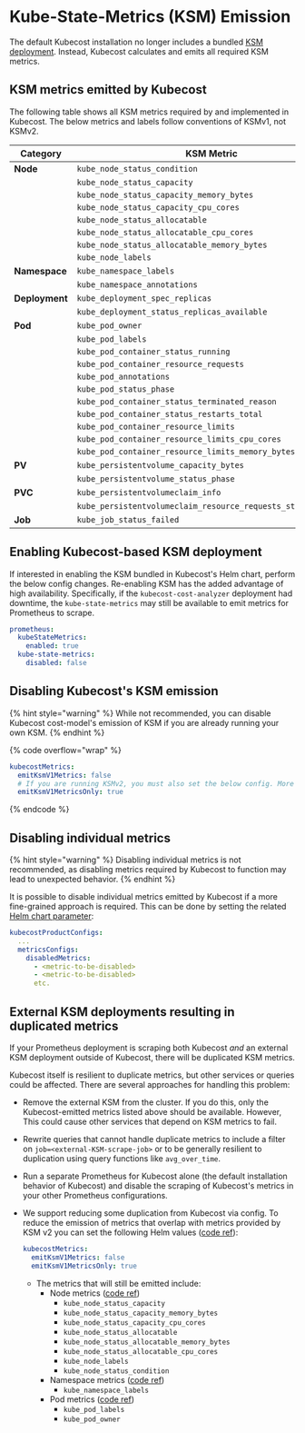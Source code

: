# Kube-State-Metrics (KSM) Emission

The default Kubecost installation no longer includes a bundled [KSM deployment](https://github.com/kubernetes/kube-state-metrics). Instead, Kubecost calculates and emits all required KSM metrics.

## KSM metrics emitted by Kubecost

The following table shows all KSM metrics required by and implemented in Kubecost. The below metrics and labels follow conventions of KSMv1, not KSMv2.

| Category       | KSM Metric                                                   |
| -------------- | ------------------------------------------------------------ |
| **Node**       | `kube_node_status_condition`                                 |
|                | `kube_node_status_capacity`                                  |
|                | `kube_node_status_capacity_memory_bytes`                     |
|                | `kube_node_status_capacity_cpu_cores`                        |
|                | `kube_node_status_allocatable`                               |
|                | `kube_node_status_allocatable_cpu_cores`                     |
|                | `kube_node_status_allocatable_memory_bytes`                  |
|                | `kube_node_labels`                                           |
| **Namespace**  | `kube_namespace_labels`                                      |
|                | `kube_namespace_annotations`                                 |
| **Deployment** | `kube_deployment_spec_replicas`                              |
|                | `kube_deployment_status_replicas_available`                  |
| **Pod**        | `kube_pod_owner`                                             |
|                | `kube_pod_labels`                                            |
|                | `kube_pod_container_status_running`                          |
|                | `kube_pod_container_resource_requests`                       |
|                | `kube_pod_annotations`                                       |
|                | `kube_pod_status_phase`                                      |
|                | `kube_pod_container_status_terminated_reason`                |
|                | `kube_pod_container_status_restarts_total`                   |
|                | `kube_pod_container_resource_limits`                         |
|                | `kube_pod_container_resource_limits_cpu_cores`               |
|                | `kube_pod_container_resource_limits_memory_bytes`            |
| **PV**         | `kube_persistentvolume_capacity_bytes`                       |
|                | `kube_persistentvolume_status_phase`                         |
| **PVC**        | `kube_persistentvolumeclaim_info`                            |
|                | `kube_persistentvolumeclaim_resource_requests_storage_bytes` |
| **Job**        | `kube_job_status_failed`                                     |

## Enabling Kubecost-based KSM deployment

If interested in enabling the KSM bundled in Kubecost's Helm chart, perform the below config changes. Re-enabling KSM has the added advantage of high availability. Specifically, if the `kubecost-cost-analyzer` deployment had downtime, the `kube-state-metrics` may still be available to emit metrics for Prometheus to scrape.

```yaml
prometheus:
  kubeStateMetrics:
    enabled: true
  kube-state-metrics:
    disabled: false
```

## Disabling Kubecost's KSM emission

{% hint style="warning" %}
While not recommended, you can disable Kubecost cost-model's emission of KSM if you are already running your own KSM.
{% endhint %}

{% code overflow="wrap" %}
```yaml
kubecostMetrics:
  emitKsmV1Metrics: false
  # If you are running KSMv2, you must also set the below config. More details below.
  emitKsmV1MetricsOnly: true
```
{% endcode %}

## Disabling individual metrics

{% hint style="warning" %}
Disabling individual metrics is not recommended, as disabling metrics required by Kubecost to function may lead to unexpected behavior.
{% endhint %}

It is possible to disable individual metrics emitted by Kubecost if a more fine-grained approach is required. This can be done by setting the related [Helm chart parameter](https://github.com/kubecost/cost-analyzer-helm-chart/blob/f9a8f3326a540e1b0ece714c52f100fa085bf0b8/cost-analyzer/values.yaml#L928-L929):

```yaml
kubecostProductConfigs:
  ...
  metricsConfigs:
    disabledMetrics:
      - <metric-to-be-disabled>
      - <metric-to-be-disabled>
      etc.
```

## External KSM deployments resulting in duplicated metrics

If your Prometheus deployment is scraping both Kubecost _and_ an external KSM deployment outside of Kubecost, there will be duplicated KSM metrics.

Kubecost itself is resilient to duplicate metrics, but other services or queries could be affected. There are several approaches for handling this problem:

* Remove the external KSM from the cluster. If you do this, only the Kubecost-emitted metrics listed above should be available. However, This could cause other services that depend on KSM metrics to fail.
* Rewrite queries that cannot handle duplicate metrics to include a filter on `job=<external-KSM-scrape-job>` or to be generally resilient to duplication using query functions like `avg_over_time`.
* Run a separate Prometheus for Kubecost alone (the default installation behavior of Kubecost) and disable the scraping of Kubecost's metrics in your other Prometheus configurations.
* We support reducing some duplication from Kubecost via config. To reduce the emission of metrics that overlap with metrics provided by KSM v2 you can set the following Helm values ([code ref](https://github.com/kubecost/cost-model/blob/0a0793ec040013fe44c058ff37f032449a2f1191/pkg/metrics/kubemetrics.go#L110-L123)):

  ```yaml
  kubecostMetrics:
    emitKsmV1Metrics: false
    emitKsmV1MetricsOnly: true
  ```

  * The metrics that will still be emitted include:
    * Node metrics ([code ref](https://github.com/kubecost/cost-model/blob/0a0793ec040013fe44c058ff37f032449a2f1191/pkg/metrics/nodemetrics.go#L30-L57))
      * `kube_node_status_capacity`
      * `kube_node_status_capacity_memory_bytes`
      * `kube_node_status_capacity_cpu_cores`
      * `kube_node_status_allocatable`
      * `kube_node_status_allocatable_memory_bytes`
      * `kube_node_status_allocatable_cpu_cores`
      * `kube_node_labels`
      * `kube_node_status_condition`
    * Namespace metrics ([code ref](https://github.com/kubecost/cost-model/blob/0a0793ec040013fe44c058ff37f032449a2f1191/pkg/metrics/namespacemetrics.go#L121-L129))
      * `kube_namespace_labels`
    * Pod metrics ([code ref](https://github.com/kubecost/cost-model/blob/0a0793ec040013fe44c058ff37f032449a2f1191/pkg/metrics/podlabelmetrics.go#L51-L60))
      * `kube_pod_labels`
      * `kube_pod_owner`
